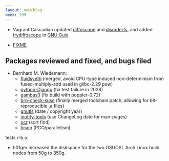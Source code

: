 ```yaml
---
layout: new/blog
week: 199
---
```


* Vagrant Cascadian updated [diffoscope](https://git.savannah.gnu.org/cgit/guix.git/commit/?id=295de8cc1af9afc2683cee332793bff1730bf1b3) and [disorderfs](https://git.savannah.gnu.org/cgit/guix.git/commit/?id=75d12c40f7edd7f3abaada916d1c2018bd3b0d46), and added [trydiffoscope](https://git.savannah.gnu.org/cgit/guix.git/commit/?id=706460a35754a47bf832a40de4f22271e7088226) in [GNU Guix](https://www.gnu.org/software/guix/).

* [FIXME](#848660)

## Packages reviewed and fixed, and bugs filed

* Bernhard M. Wiedemann:
    * [fluidsynth](https://github.com/FluidSynth/fluidsynth/pull/512) (merged, avoid CPU-type induced non-determinism from fused-multiply-add used in glibc-2.29 pow)
    * [python-Django](https://github.com/django/django/pull/10994) (fix test failure in 2028)
    * [gambas3](https://gitlab.com/gambas/gambas/merge_requests/73) (fix build with poppler-0.72)
    * [brp-check-suse](https://github.com/openSUSE/brp-check-suse/pull/10) (finally merged toolchain patch, allowing for bit-reproducible .a files)
    * [gnutls](https://gitlab.com/gnutls/gnutls/merge_requests/928) (date / copyright year)
    * [inotify-tools](https://github.com/rvoicilas/inotify-tools/pull/97) (use ChangeLog date for man-pages)
    * [ocr](https://build.opensuse.org/request/show/676592) (sort find)
    * [bison](https://build.opensuse.org/request/show/676711) (PGO/parallelism)


tests.r-b.o:
* h01ger  increased the diskspace for the two OSUOSL Arch Linux build nodes from 50g to 350g.
